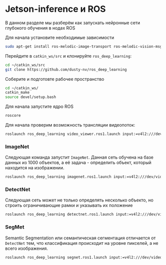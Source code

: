# Jetson-inference и ROS

В данном разделе мы разберём как запускать нейронные сети глубокого обучения в нодах ROS

Для начала установите необходимые зависимости
```bash
sudo apt-get install ros-melodic-image-transport ros-melodic-vision-msgs
```

Перейдите в `catkin_ws/src` и клонируйте `ros_deep_learning`:

```bash
cd ~/catkin_ws/src
git clone https://github.com/dusty-nv/ros_deep_learning
```

Соберите и подготовте рабочее пространство

```bash
cd ~/catkin_ws/
catkin_make
source devel/setup.bash
```

Для начала запустите ядро ROS

```bash
roscore
```

Для начала проверим возможность трансляции видеопоток:

```bash
roslaunch ros_deep_learning video_viewer.ros1.launch input:=v4l2:///dev/video0 output:=display://0
```

### ImageNet

Следующая команда запустит `ImageNet`. Данная сеть обучена на базе данных из 1000 объектов, а её задача - определить объект, который находится на изображении.

```bash
roslaunch ros_deep_learning imagenet.ros1.launch input:=v4l2:///dev/video0 output:=display://0
```

### DetectNet

Следующая сеть может не только определять несколько объекто, но строить ограничивающие рамки и указывать их положение

```bash
roslaunch ros_deep_learning detectnet.ros1.launch input:=v4l2:///dev/video0 output:=display://0
```

### SegMet

Semantic Segmentation или cемантическая сегментация отличается от `DetectNet` тем, что классификация происходит на уровне пикселей, а не всего изображения.

```bash
roslaunch ros_deep_learning segnet.ros1.launch input:=v4l2:///dev/video0 output:=display://0
```
